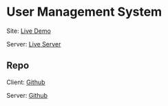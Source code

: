 # User Management System

Site: [Live Demo](user-management-system-ums.surge.sh)

Server: [Live Server](https://user-management-system-server-nine.vercel.app/)

## Repo

Client: [Github](https://github.com/xyryc/user-management-system-client)

Server: [Github](https://github.com/xyryc/user-management-system-server)
